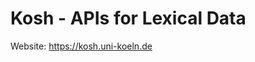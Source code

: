 # Kosh - APIs for Lexical Data

Website: <a href="https://kosh.uni-koeln.de">https://kosh.uni-koeln.de</a>